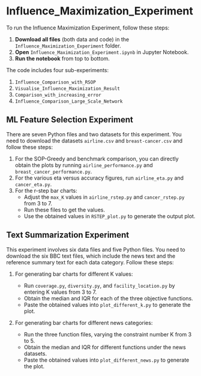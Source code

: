 # Influence_Maximization_Experiment

To run the Influence Maximization Experiment, follow these steps:

1. **Download all files** (both data and code) in the `Influence_Maximization_Experiment` folder.
2. **Open** `Influence_Maximization_Experiment.ipynb` in Jupyter Notebook.
3. **Run the notebook** from top to bottom.

The code includes four sub-experiments:

1. `Influence_Comparison_with_RSOP`
2. `Visualise_Influence_Maximization_Result`
3. `Comparison_with_increasing_error`
4. `Influence_Comparison_Large_Scale_Network`

## ML Feature Selection Experiment

There are seven Python files and two datasets for this experiment. You need to download the datasets `airline.csv` and `breast-cancer.csv` and follow these steps:

1. For the SOP-Greedy and benchmark comparison, you can directly obtain the plots by running `airline_performance.py` and `breast_cancer_performance.py`.
2. For the various eta versus accuracy figures, run `airline_eta.py` and `cancer_eta.py`.
3. For the r-step bar charts:
    - Adjust the `max_K` values in `airline_rstep.py` and `cancer_rstep.py` from 3 to 7.
    - Run these files to get the values.
    - Use the obtained values in `RSTEP_plot.py` to generate the output plot.

## Text Summarization Experiment

This experiment involves six data files and five Python files. You need to download the six BBC text files, which include the news text and the reference summary text for each data category. Follow these steps:

1. For generating bar charts for different K values:
    - Run `coverage.py`, `diversity.py`, and `facility_location.py` by entering K values from 3 to 7.
    - Obtain the median and IQR for each of the three objective functions.
    - Paste the obtained values into `plot_different_k.py` to generate the plot.

2. For generating bar charts for different news categories:
    - Run the three function files, varying the constraint number K from 3 to 5.
    - Obtain the median and IQR for different functions under the news datasets.
    - Paste the obtained values into `plot_different_news.py` to generate the plot.
